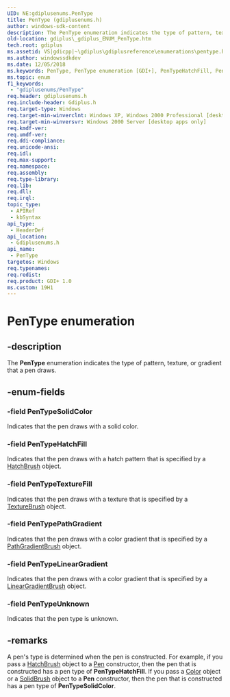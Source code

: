 ```yaml
---
UID: NE:gdiplusenums.PenType
title: PenType (gdiplusenums.h)
author: windows-sdk-content
description: The PenType enumeration indicates the type of pattern, texture, or gradient that a pen draws.
old-location: gdiplus\_gdiplus_ENUM_PenType.htm
tech.root: gdiplus
ms.assetid: VS|gdicpp|~\gdiplus\gdiplusreference\enumerations\pentype.htm
ms.author: windowssdkdev
ms.date: 12/05/2018
ms.keywords: PenType, PenType enumeration [GDI+], PenTypeHatchFill, PenTypeLinearGradient, PenTypePathGradient, PenTypeSolidColor, PenTypeTextureFill, PenTypeUnknown, _gdiplus_ENUM_PenType, gdiplus._gdiplus_ENUM_PenType, gdiplusenums/PenType, gdiplusenums/PenTypeHatchFill, gdiplusenums/PenTypeLinearGradient, gdiplusenums/PenTypePathGradient, gdiplusenums/PenTypeSolidColor, gdiplusenums/PenTypeTextureFill, gdiplusenums/PenTypeUnknown
ms.topic: enum
f1_keywords: 
 - "gdiplusenums/PenType"
req.header: gdiplusenums.h
req.include-header: Gdiplus.h
req.target-type: Windows
req.target-min-winverclnt: Windows XP, Windows 2000 Professional [desktop apps only]
req.target-min-winversvr: Windows 2000 Server [desktop apps only]
req.kmdf-ver: 
req.umdf-ver: 
req.ddi-compliance: 
req.unicode-ansi: 
req.idl: 
req.max-support: 
req.namespace: 
req.assembly: 
req.type-library: 
req.lib: 
req.dll: 
req.irql: 
topic_type:
 - APIRef
 - kbSyntax
api_type:
 - HeaderDef
api_location:
 - Gdiplusenums.h
api_name:
 - PenType
targetos: Windows
req.typenames: 
req.redist: 
req.product: GDI+ 1.0
ms.custom: 19H1
---
```


# PenType enumeration


## -description


The <b>PenType</b> enumeration indicates the type of pattern, texture, or gradient that a pen draws. 


## -enum-fields




### -field PenTypeSolidColor

Indicates that the pen draws with a solid color. 


### -field PenTypeHatchFill

Indicates that the pen draws with a hatch pattern that is specified by a 
				<a href="https://docs.microsoft.com/windows/desktop/api/gdiplusbrush/nl-gdiplusbrush-hatchbrush">HatchBrush</a> object. 


### -field PenTypeTextureFill

Indicates that the pen draws with a texture that is specified by a 
				<a href="https://docs.microsoft.com/windows/desktop/api/gdiplusbrush/nl-gdiplusbrush-texturebrush">TextureBrush</a> object. 


### -field PenTypePathGradient

Indicates that the pen draws with a color gradient that is specified by a 
				<a href="https://docs.microsoft.com/windows/desktop/api/gdipluspath/nl-gdipluspath-pathgradientbrush">PathGradientBrush</a> object. 


### -field PenTypeLinearGradient

Indicates that the pen draws with a color gradient that is specified by a 
				<a href="https://docs.microsoft.com/windows/desktop/api/gdiplusbrush/nl-gdiplusbrush-lineargradientbrush">LinearGradientBrush</a> object. 


### -field PenTypeUnknown

Indicates that the pen type is unknown. 


## -remarks



A pen's type is determined when the pen is constructed. For example, if you pass a 
				<a href="https://docs.microsoft.com/windows/desktop/api/gdiplusbrush/nl-gdiplusbrush-hatchbrush">HatchBrush</a> object to a 
				<a href="https://docs.microsoft.com/windows/desktop/api/gdipluspen/nl-gdipluspen-pen">Pen</a> constructor, then the pen that is constructed has a pen type of <b><b>PenTypeHatchFill</b></b>. If you pass a 
				<a href="https://docs.microsoft.com/windows/desktop/api/gdipluscolor/nl-gdipluscolor-color">Color</a> object or a 
				<a href="https://docs.microsoft.com/windows/desktop/api/gdiplusbrush/nl-gdiplusbrush-solidbrush">SolidBrush</a> object to a 
				<b>Pen</b> constructor, then the pen that is constructed has a pen type of <b><b>PenTypeSolidColor</b></b>. 



